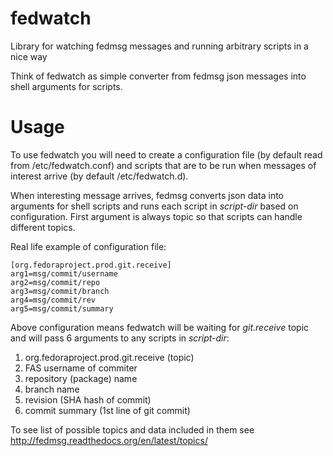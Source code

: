 fedwatch
========

Library for watching fedmsg messages and running arbitrary scripts in a nice way

Think of fedwatch as simple converter from fedmsg json messages into shell
arguments for scripts. 

Usage
=====

To use fedwatch you will need to create a configuration file (by default read
from /etc/fedwatch.conf) and scripts that are to be run when messages of
interest arrive (by default /etc/fedwatch.d). 

When interesting message arrives, fedmsg converts json data into arguments for
shell scripts and runs each script in <em>script-dir</em> based on
configuration. First argument is always topic so that scripts can handle
different topics. 

Real life example of configuration file:

    [org.fedoraproject.prod.git.receive]
    arg1=msg/commit/username
    arg2=msg/commit/repo
    arg3=msg/commit/branch
    arg4=msg/commit/rev
    arg5=msg/commit/summary

Above configuration means fedwatch will be waiting for <em>git.receive</em>
topic and will pass 6 arguments to any scripts in <em>script-dir</em>:
  
  1. org.fedoraproject.prod.git.receive (topic)
  2. FAS username of commiter
  3. repository (package) name
  4. branch name
  5. revision (SHA hash of commit)
  6. commit summary (1st line of git commit)

To see list of possible topics and data included in them see
http://fedmsg.readthedocs.org/en/latest/topics/


